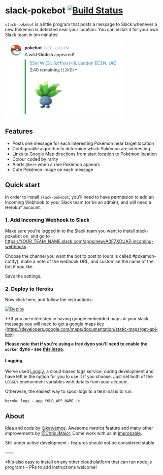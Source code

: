 # slack-pokebot [![Build Status](https://travis-ci.org/kmoe/slack-pokebot.svg?branch=master)](https://travis-ci.org/kmoe/slack-pokebot)

`slack-pokebot` is a little program that posts a message to Slack whenever a new Pokémon is detected near your location. You can install it for your own Slack team in ten minutes!

![A wild Poliwag appeared!](image.png)

## Features

- Posts one message for each interesting Pokémon near target location
- Configurable algorithm to determine which Pokémon are interesting
- Links to Google Map directions from start location to Pokémon location
- Colour coded by rarity
- Alerts `@here` when a rare Pokémon appears
- Cute Pokémon image on each message

## Quick start

In order to install `slack-pokebot`, you'll need to have permission to add an Incoming Webhook to your Slack team (or be an admin), and will need a Heroku* account.

### 1. Add Incoming Webhook to Slack

Make sure you're logged in to the Slack team you want to install slack-pokebot on, and go to https://YOUR_TEAM_NAME.slack.com/apps/new/A0F7XDUAZ-incoming-webhooks.

Choose the channel you want the bot to post to (ours is called #pokemon-notify), make a note of the webhook URL, and customise the name of the bot if you like.

Save the settings.


### 2. Deploy to Heroku

Now click here, and follow the instructions:

[![Deploy](https://www.herokucdn.com/deploy/button.svg)](https://heroku.com/deploy)

**If you are interested in having google embedded maps in your slack message you will need to get a google maps key (https://developers.google.com/maps/documentation/static-maps/get-api-key)

**Please note that if you're using a free dyno you'll need to enable the `worker` dyno - see [this issue](https://github.com/kmoe/slack-pokebot/issues/19).**

#### Logging

We've used [Loggly](https://loggly.com), a cloud-based logs service, during development and have left in the option for you to use it if you choose. Just set both of the `LOGGLY` environment variables with details from your account.

Otherwise, the easiest way to spool logs to a terminal is to run:
```
heroku logs --app YOUR_APP_NAME -t
```

## About

Idea and code by [@katyemoe](https://twitter.com/katyemoe). Awesome metrics feature and many other improvements by [@ChrisJMajor](https://twitter.com/ChrisJMajor). Come work with us at [Improbable](https://improbable.io).

Still under active development - features should not be considered stable.

===

*It's also easy to install on any other cloud platform that can run node.js programs - PRs to add instructions welcome!
